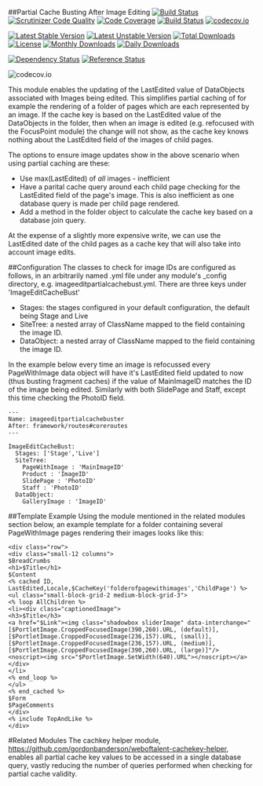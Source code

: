##Partial Cache Busting After Image Editing
[![Build Status](https://travis-ci.org/gordonbanderson/weboftalent-imageeditpartialcachebust.svg?branch=master)](https://travis-ci.org/gordonbanderson/weboftalent-imageeditpartialcachebust)
[![Scrutinizer Code Quality](https://scrutinizer-ci.com/g/gordonbanderson/weboftalent-imageeditpartialcachebust/badges/quality-score.png?b=master)](https://scrutinizer-ci.com/g/gordonbanderson/weboftalent-imageeditpartialcachebust/?branch=master)
[![Code Coverage](https://scrutinizer-ci.com/g/gordonbanderson/weboftalent-imageeditpartialcachebust/badges/coverage.png?b=master)](https://scrutinizer-ci.com/g/gordonbanderson/weboftalent-imageeditpartialcachebust/?branch=master)
[![Build Status](https://scrutinizer-ci.com/g/gordonbanderson/weboftalent-imageeditpartialcachebust/badges/build.png?b=master)](https://scrutinizer-ci.com/g/gordonbanderson/weboftalent-imageeditpartialcachebust/build-status/master)
[![codecov.io](https://codecov.io/github/gordonbanderson/weboftalent-imageeditpartialcachebust/coverage.svg?branch=master)](https://codecov.io/github/gordonbanderson/weboftalent-imageeditpartialcachebust?branch=master)

[![Latest Stable Version](https://poser.pugx.org/weboftalent/imageeditpartialcachebust/version)](https://packagist.org/packages/weboftalent/imageeditpartialcachebust)
[![Latest Unstable Version](https://poser.pugx.org/weboftalent/imageeditpartialcachebust/v/unstable)](//packagist.org/packages/weboftalent/imageeditpartialcachebust)
[![Total Downloads](https://poser.pugx.org/weboftalent/imageeditpartialcachebust/downloads)](https://packagist.org/packages/weboftalent/imageeditpartialcachebust)
[![License](https://poser.pugx.org/weboftalent/imageeditpartialcachebust/license)](https://packagist.org/packages/weboftalent/imageeditpartialcachebust)
[![Monthly Downloads](https://poser.pugx.org/weboftalent/imageeditpartialcachebust/d/monthly)](https://packagist.org/packages/weboftalent/imageeditpartialcachebust)
[![Daily Downloads](https://poser.pugx.org/weboftalent/imageeditpartialcachebust/d/daily)](https://packagist.org/packages/weboftalent/imageeditpartialcachebust)

[![Dependency Status](https://www.versioneye.com/php/weboftalent:imageeditpartialcachebust/badge.svg)](https://www.versioneye.com/php/weboftalent:imageeditpartialcachebust)
[![Reference Status](https://www.versioneye.com/php/weboftalent:imageeditpartialcachebust/reference_badge.svg?style=flat)](https://www.versioneye.com/php/weboftalent:imageeditpartialcachebust/references)

![codecov.io](https://codecov.io/github/gordonbanderson/weboftalent-imageeditpartialcachebust/branch.svg?branch=master)

This module enables the updating of the LastEdited value of DataObjects associated with Images being edited.  This simplifies partial caching of for example the rendering of a folder of pages which are each represented by an image.  If the cache key is based on the LastEdited value of the DataObjects in the folder,  then when an image is edited (e.g. refocused with the FocusPoint module) the change will not show, as the cache key knows nothing about the LastEdited field of the images of child pages.  

The options to ensure image updates show in the above scenario when using partial caching are these:
* Use max(LastEdited) of _all_ images - inefficient
* Have a parital cache query around each child page checking for the LastEdited field of the page's image.  This is also inefficient as one database query is made per child page rendered.
* Add a method in the folder object to calculate the cache key based on a database join query.

At the expense of a slightly more expensive write, we can use the LastEdited date of the child pages as a cache key that will also take into account image edits.

##Configuration
The classes to check for image IDs are configured as follows, in an arbitrarily named .yml file under any module's _config directory, e.g. imageeditpartialcachebust.yml.  There are three keys under 'ImageEditCacheBust'
* Stages: the stages configured in your default configuration, the default being Stage and Live
* SiteTree: a nested array of ClassName mapped to the field containing the image ID.
* DataObject: a nested array of ClassName mapped to the field containing the image ID.

In the example below every time an image is refocussed every PageWithImage data object will have it's LastEdited field updated to now (thus busting fragment caches) if the value of MainImageID matches the ID of the image being edited.  Similarly with both SlidePage and Staff, except this time checking the PhotoID field.
```
---
Name: imageeditpartialcachebuster
After: framework/routes#coreroutes
---

ImageEditCacheBust:
  Stages: ['Stage','Live']
  SiteTree:
    PageWithImage : 'MainImageID'
    Product : 'ImageID'
    SlidePage : 'PhotoID'
    Staff : 'PhotoID'
  DataObject:
    GalleryImage : 'ImageID'
```
##Template Example
Using the module mentioned in the related modules section below, an example template for a folder containing several PageWithImage pages rendering their images looks like this:

```
<div class="row">
<div class="small-12 columns">
$BreadCrumbs
<h1>$Title</h1>
$Content
<% cached ID, LastEdited,Locale,$CacheKey('folderofpagewithimages','ChildPage') %>
<ul class="small-block-grid-2 medium-block-grid-3">
<% loop AllChildren %>
<li><div class="captionedImage">
<h3>$Title</h3>
<a href="$Link"><img class="shadowbox sliderImage" data-interchange="[$PortletImage.CroppedFocusedImage(390,260).URL, (default)],[$PortletImage.CroppedFocusedImage(236,157).URL, (small)],[$PortletImage.CroppedFocusedImage(236,157).URL, (medium)],[$PortletImage.CroppedFocusedImage(390,260).URL, (large)]"/>
<noscript><img src="$PortletImage.SetWidth(640).URL"></noscript></a>
</div>
</li>
<% end_loop %>
</ul>
<% end_cached %>
$Form
$PageComments
</div>
<% include TopAndLike %>
</div>
```

#Related Modules
The cachkey helper module, https://github.com/gordonbanderson/weboftalent-cachekey-helper, enables all partial cache key values to be accessed in a single database query, vastly reducing the number of queries performed when checking for partial cache validity.
